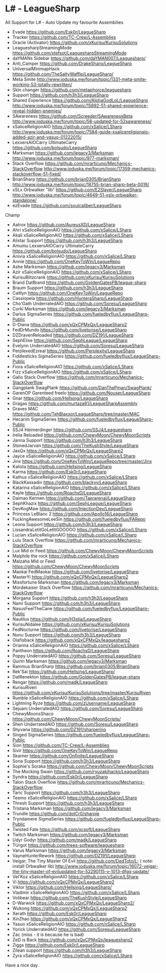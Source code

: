 # L# - LeagueSharp

All Support for L# - Auto Update my favourite Assembilies
- Evade https://github.com/Esk0r/LeagueSharp
- Tracker https://github.com/TC-Crew/L-Assemblies
- Oracle (Activator) https://github.com/xKurisu/KurisuSolutions
- LeaguesharpStreamingMode https://github.com/stefsot/LeaguesharpStreamingMode
- daYMANs Sidebar https://github.com/daYMAN007/Leaguesharp/
- Anti_Camper https://github.com/DrakeSharp/LeagueSharp
- UniversalMinimapHack https://github.com/TheSaltyWaffle/LeagueSharp/
- Meta Smite http://www.joduska.me/forum/topic/1331-meta-smite-working-53-totally-rewritten/
- Skin changer https://github.com/metaphorce/leaguesharp
- Support https://github.com/h3h3/LeagueSharp
- Shared Experience https://github.com/AlphaGodLoL/LeagueSharp http://www.joduska.me/forum/topic/15892-51-shared-experience-reveal-hidden-enemies/
- SAwareness https://github.com/Screeder/SAwarenessBeta http://www.joduska.me/forum/topic/58-updated-for-52sawareness/
- xSaliceReligionAIO https://github.com/xSalice/LSharp http://www.joduska.me/forum/topic/7584-guide-xsalicereligionaio-added-azir-and-yasuo-01222015/
- LexxersAIOCarry UltimateCarry https://github.com/bolsudo/LeagueSharp
- Marksman https://github.com/legacy3/Marksman http://www.joduska.me/forum/topic/977-marksman/
- Stack Overflow https://github.com/mrarticuno/Mechanics-StackOverflow http://www.joduska.me/forum/topic/17359-mechanics-stackoverflow-51-fixed/
- BrianSharp https://github.com/brian0305/BrianSharp http://www.joduska.me/forum/topic/18755-brian-sharp-beta-0018/
- xSLx Orbwalker "lib" https://github.com/E2Slayer/LeagueSharp http://www.joduska.me/forum/topic/4649-51-xslx-orbwalker-standalone/
- ezEvade https://github.com/soulcaliber/LeagueSharp

Champ
- Aatrox https://github.com/AureusXD/LeagueSharp
- Ahri xSaliceReligionAIO https://github.com/xSalice/LSharp
- Akali xSaliceReligionAIO https://github.com/xSalice/LSharp
- Alistar Support https://github.com/h3h3/LeagueSharp
- Amumu LexxersAIOCarry UltimateCarry https://github.com/bolsudo/LeagueSharp
- Anivia xSaliceReligionAIO https://github.com/xSalice/LSharp 
- Annie https://github.com/OneKeyToWin/LeagueRepo
- Ashe Marksman https://github.com/legacy3/Marksman
- Azir xSaliceReligionAIO https://github.com/xSalice/LSharp
- KurisuBlitzcrank https://github.com/xKurisu/KurisuSolutions
- Brand DatBrand https://github.com/GoldenGatesPB/league-sharp
- Braum Support https://github.com/h3h3/LeagueSharp
- Caitlyn https://github.com/OneKeyToWin/LeagueRepo
- Cassiopeia https://github.com/HunteraSharp/LeagueSharp
- Cho'Gath UnderratedAIO https://github.com/Soresu/LeagueSharp
- Corki Marksman https://github.com/legacy3/Marksman
- Darius SigmaSeries https://github.com/fueledbyflux/LeagueSharp-Public
- D-Diana https://github.com/xQxCPMxQx/LeagueSharp2
- FedDrMundo https://github.com/livetorise/LeagueSharp
- DZDravenReloaded https://github.com/DZ191/LeagueSharp
- SephElise https://github.com/SephLeague/LeagueSharp
- Evelynn UnderratedAIO https://github.com/Soresu/LeagueSharp
- PerplexedEzreal https://github.com/Perplexity/LeagueSharp
- Fiddlesticks SigmaSeries https://github.com/fueledbyflux/LeagueSharp-Public
- Fiora xSaliceReligionAIO https://github.com/xSalice/LSharp
- Fizz xSaliceReligionAIO https://github.com/xSalice/LSharp
- Galio Stack Overflow https://github.com/mrarticuno/Mechanics-StackOverflow
- Gangplank SwagPlank https://github.com/DanThePman/SwagPlank/
- GarenOP Garenteed freelo https://github.com/Nouser/LeagueSharp
- Gnar https://github.com/Hellsing/LeagueSharp
- Gragas https://github.com/murtaza61/LeagueSharpAssembly
- Graves MAC https://github.com/TehBlaxxor/LeagueSharp/tree/master/MAC
- Hecarim SigmaSeries https://github.com/fueledbyflux/LeagueSharp-Public
- SSJ4 Heimerdinger https://github.com/SSJ4/Leaguesharp
- Irelia Reloaded https://github.com/ChewyMoon/ChewyMoonScripts
- Janna Support https://github.com/h3h3/LeagueSharp
- StonedJarvan https://github.com/TheKushStyle/LeagueSharp
- JaxQx https://github.com/xQxCPMxQx/LeagueSharp2
- Jayce xSaliceReligionAIO https://github.com/xSalice/LSharp
- Jinx https://github.com/OneKeyToWin/LeagueRepo/tree/master/Jinx
- Kalista https://github.com/Hellsing/LeagueSharp
- Karma https://github.com/Esk0r/LeagueSharp
- Kathus xSaliceReligionAIO https://github.com/xSalice/LSharp
- BlackKassadin https://github.com/blackyy/LeagueSharp
- Katarina xSaliceReligionAIO https://github.com/xSalice/LSharp
- Kayle https://github.com/RoachxD/LeagueSharp
- Daimao Kennen https://github.com/Taerarenai/LeagueSharp
- SephKhazix https://github.com/SephLeague/LeagueSharp
- DevKogMaw https://github.com/InjectionDev/LeagueSharp
- Princess LeBlanc 2 https://github.com/Apollo16/LeagueSharp
- FuckingAwesomeLeeSin https://github.com/fueledbyflux/FARepo
- Leona Support https://github.com/h3h3/LeagueSharp
- LissandraLetitGoLetItGOOOOO https://github.com/xSalice/LSharp
- Lucian xSaliceReligionAIO https://github.com/xSalice/LSharp
- Lulu Stack Overflow https://github.com/mrarticuno/Mechanics-StackOverflow
- Lux Mid or Feed https://github.com/ChewyMoon/ChewyMoonScripts
- Malphile the rock https://github.com/xSalice/LSharp
- Malzaha Mid or Feed https://github.com/ChewyMoon/ChewyMoonScripts
- Maokai FedMaokai https://github.com/livetorise/LeagueSharp
- MasterYi https://github.com/xQxCPMxQx/LeagueSharp2
- Missfortune Marksman https://github.com/legacy3/Marksman
- Mordekaiser Stack Overflow https://github.com/mrarticuno/Mechanics-StackOverflow
- Morgana Support https://github.com/h3h3/LeagueSharp
- Nami Support https://github.com/h3h3/LeagueSharp
- NasusFeelTheCane https://github.com/fueledbyflux/LeagueSharp-Public
- Nautilus https://github.com/H3stia/LeagueSharp
- KurisuNidalee https://github.com/xKurisu/KurisuSolutions
- FedNocturne https://github.com/livetorise/LeagueSharp
- Nunu Support https://github.com/h3h3/LeagueSharp
- Olafisback https://github.com/xQxCPMxQx/leaguesharp2
- Orianna xSaliceReligionAIO https://github.com/xSalice/LSharp
- Pantheon https://github.com/RoachxD/LeagueSharp
- Poppy UnderratedAIO https://github.com/Soresu/LeagueSharp
- Quinn Marksman https://github.com/legacy3/Marksman
- Rammus BrianSharp https://github.com/brian0305/BrianSharp
- Rek'Sai https://github.com/Hellsing/LeagueSharp/
- DatRenekton https://github.com/GoldenGatesPB/league-sharp
- Rengar https://github.com/madk/LeagueSharp
- KurisuRiven https://github.com/xKurisu/KurisuSolutions/tree/master/KurisuRiven
- Rumble xSaliceReligionAIO https://github.com/xSalice/LSharp
- Lightning Ryze https://github.com/zUsername/LeagueSharp
- Sejuani UnderratedAIO https://github.com/Soresu/LeagueSharp
- ChewyMoonsShaco https://github.com/ChewyMoon/ChewyMoonScripts/
- Shen UnderratedAIO https://github.com/Soresu/LeagueSharp
- Shyvana https://github.com/DZ191/sharperino
- Singed SigmaSeries https://github.com/fueledbyflux/LeagueSharp-Public
- Sion https://github.com/TC-Crew/L-Assemblies
- Sivir https://github.com/OneKeyToWin/LeagueRepo
- Skarner https://github.com/Onfinite/LeagueSharp
- Sona Support https://github.com/h3h3/LeagueSharp
- Sophie's Soraka https://github.com/ChewyMoon/ChewyMoonScripts
- The Mocking Swain https://github.com/ryuzakihacks/LeagueSharp
- Syndra https://github.com/Esk0r/LeagueSharp
- Talon Stack Overflow https://github.com/mrarticuno/Mechanics-StackOverflow
- Taric Support https://github.com/h3h3/LeagueSharp
- Teemo xSaliceReligionAIO https://github.com/xSalice/LSharp
- Thresh Support https://github.com/h3h3/LeagueSharp
- Tristana Marksman https://github.com/legacy3/Marksman
- Trundle https://github.com/dotCr0/sharpie
- Tryndamere SigmaSeries https://github.com/fueledbyflux/LeagueSharp-Public
- Twisted Fate https://github.com/xcsoft/LeagueSharp
- Twitch Marksman https://github.com/legacy3/Marksman
- Udyr Godyr https://github.com/madk/LeagueSharp
- TUrgot https://github.com/trees-software/leaguesharp
- Varus Marksman https://github.com/legacy3/Marksman
- VayneHunterRework https://github.com/DZ191/LeagueSharp
- Veigar, The Tiny Master Of Evil https://github.com/DedToto/L- ( note: install Orbwalker lib) http://www.joduska.me/forum/topic/16072-veigar-the-tiny-master-of-evilupdated-for-52290115-v-1013-dfgq-update/
- Vel'Koz xSaliceReligionAIO https://github.com/xSalice/LSharp
- Vi https://github.com/xQxCPMxQx/LeagueSharp2
- Viktor https://github.com/Hellsing/LeagueSharp/
- Vladimir xSaliceReligionAIO https://github.com/xSalice/LSharp
- Volibear https://github.com/TheKushStyle/LeagueSharp
- D-Warwick https://github.com/xQxCPMxQx/LeagueSharp2/
- Wukong https://github.com/xQxCPMxQx/LeagueSharp2
- Xerath https://github.com/Esk0r/LeagueSharp
- XinZhao https://github.com/xQxCPMxQx/LeagueSharp2
- Yasuo xSaliceReligionAIO https://github.com/xSalice/LSharp
- Yorick UnderratedAIO https://github.com/Soresu/LeagueSharp
- Zac (miss - it is because he is bad)
- ZeD is Back https://github.com/xQxCPMxQx/leaguesharp2
- Ziggs https://github.com/Esk0r/LeagueSharp
- Zilean support https://github.com/h3h3/LeagueSharp
- Zyra xSaliceReligionAIO https://github.com/xSalice/LSharp

Have a nice day.
